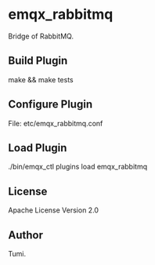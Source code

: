 emqx_rabbitmq
===============

Bridge of RabbitMQ.

Build Plugin
-------------

make && make tests

Configure Plugin
----------------

File: etc/emqx_rabbitmq.conf

Load Plugin
-----------

./bin/emqx_ctl plugins load emqx_rabbitmq

License
-------

Apache License Version 2.0

Author
------

Tumi.
